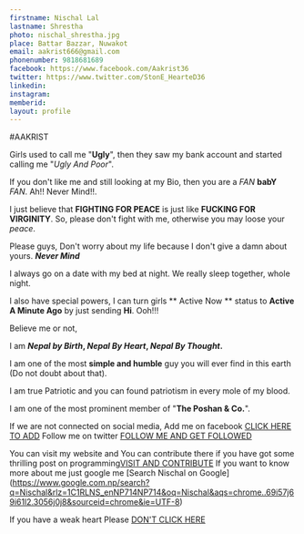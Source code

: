 ```yaml
---
firstname: Nischal Lal
lastname: Shrestha
photo: nischal_shrestha.jpg
place: Battar Bazzar, Nuwakot
email: aakrist666@gmail.com
phonenumber: 9818681689
facebook: https://www.facebook.com/Aakrist36
twitter: https://www.twitter.com/StonE_HearteD36
linkedin:
instagram:
memberid:
layout: profile
---
```

#AAKRIST



Girls used to call me "**Ugly**", then they saw my bank account and started calling me "*Ugly And Poor*".

If you don't like me and still looking at my Bio, then you are a *FAN* __babY__ *FAN*.    Ah!! Never Mind!!.

I just believe that **FIGHTING FOR PEACE** is just like **FUCKING FOR VIRGINITY**. So, please don't fight with me, otherwise you may loose your *peace*. 
 
Please guys, Don't worry about my life because I don't give a damn about yours. *__Never Mind__*


I always go on a date with my bed at night. We really sleep together, whole night. 

I also have special powers, I can turn girls ** Active Now ** status to **Active A Minute Ago** by just sending **Hi**. Ooh!!!


Believe me or not, 

I am  __*Nepal by Birth*, *Nepal By Heart*, *Nepal By Thought*.__

I am one of the most **simple and humble** guy you will ever find in this earth (Do not doubt about that).
		
I am true Patriotic and you can found patriotism in every mole of my blood.

I am one of the most prominent member of "**The Poshan & Co.**".


If we are not connected on social media,
							Add me on facebook [CLICK HERE TO ADD](https://www.facebook.com/Aakrist36)
							Follow me on twitter [FOLLOW ME AND GET FOLLOWED](https://www.twitter.com/StonE_HearteD36)
							
You can visit my website and You can contribute there if you have got some thrilling post on programming[VISIT AND CONTRIBUTE](https://aakrist.me)
If you want to know more about me just google me [Search Nischal on Google]
(https://www.google.com.np/search?q=Nischal&rlz=1C1RLNS_enNP714NP714&oq=Nischal&aqs=chrome..69i57j69i61l2.3056j0j8&sourceid=chrome&ie=UTF-8)

If you have a weak heart Please [DON'T CLICK HERE](https://aakrist.me)
	
	
	
	
